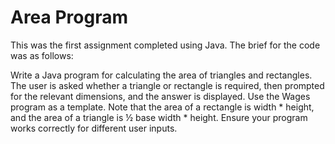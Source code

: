 # Area Program
This was the first assignment completed using Java. The brief for the code was as follows:

Write a Java program for calculating the area of triangles and rectangles. The user is asked whether a triangle or rectangle is required, then prompted for the relevant dimensions, and the answer is displayed. Use the Wages program as a template. Note that the area of a rectangle is width * height, and the area of a triangle is ½ base width * height. Ensure your program works correctly for different user inputs.
